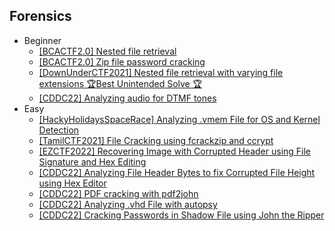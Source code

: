 ## Forensics
- Beginner
  - [[BCACTF2.0] Nested file retrieval](https://github.com/Rookie441/CTF/blob/main/Storage/Writeups/BCACTF2.0_Writeup.md#infinite-zip)
  - [[BCACTF2.0] Zip file password cracking](https://github.com/Rookie441/CTF/blob/main/Storage/Writeups/BCACTF2.0_Writeup.md#secure-zip)
  - [[DownUnderCTF2021] Nested file retrieval with varying file extensions 🏆Best Unintended Solve 🏆](https://github.com/Rookie441/CTF/blob/main/Storage/Writeups/DownUnderCTF2021_Writeup.md#rabbit)
  - [[CDDC22] Analyzing audio for DTMF tones](https://github.com/Rookie441/CTF/blob/main/Storage/Writeups/CDDC22_Writeup.md#pps)
- Easy
  - [[HackyHolidaysSpaceRace] Analyzing .vmem File for OS and Kernel Detection](https://github.com/Rookie441/CTF/blob/main/Storage/Writeups/Hacky_Holidays_Space_Race_Writeup.md#stolen-research)
  - [[TamilCTF2021] File Cracking using fcrackzip and ccrypt](https://github.com/Rookie441/CTF/blob/main/Storage/Writeups/TamilCTF2021_Writeup.md#chat-with-me)
  - [[EZCTF2022] Recovering Image with Corrupted Header using File Signature and Hex Editing](https://github.com/Rookie441/CTF/blob/main/Storage/Writeups/EZCTF2022_Writeup.md#grandma)
  - [[CDDC22] Analyzing File Header Bytes to fix Corrupted File Height using Hex Editor](https://github.com/Rookie441/CTF/blob/main/Storage/Writeups/CDDC22_Writeup.md#unknown-file)
  - [[CDDC22] PDF cracking with pdf2john](https://github.com/Rookie441/CTF/blob/main/Storage/Writeups/CDDC22_Writeup.md#unknown-file2)
  - [[CDDC22] Analyzing .vhd File with autopsy](https://github.com/Rookie441/CTF/blob/main/Storage/Writeups/CDDC22_Writeup.md#dump-jump)
  - [[CDDC22] Cracking Passwords in Shadow File using John the Ripper](https://github.com/Rookie441/CTF/blob/main/Storage/Writeups/CDDC22_Writeup.md#crack-the-password)
